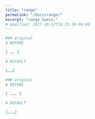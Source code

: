 ```yaml
---
title: "range"
permalink: "/docs/range/"
excerpt: "range Specs."
# modified: 2017-10-27T16:25:30-04:00
---
```

```ruby
### original
# BEFORE

1 .. 2

```
```ruby
# DEFAULT

1..2

```
```ruby
### original
# BEFORE

1 ... 2

```
```ruby
# DEFAULT

1...2
```
